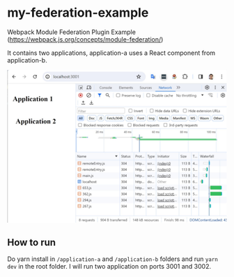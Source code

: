 # my-federation-example

Webpack Module Federation Plugin Example (https://webpack.js.org/concepts/module-federation/)

It contains two applications, application-a uses a React component from application-b.

![Module Federation Image](img/module_federationjpg.jpg)

## How to run

Do yarn install in `/application-a` and `/application-b` folders and run `yarn dev` in the root folder. I will run two application on ports 3001 and 3002.